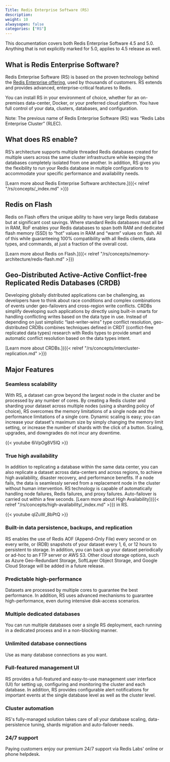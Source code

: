 ```yaml
---
Title: Redis Enterprise Software (RS)
description: 
weight: 10
alwaysopen: false
categories: ["RS"]
---
```

This documentation covers both Redis Enterprise Software 4.5 and
5.0. Anything that is not explicitly marked for 5.0, applies to 4.5
release as well.<!--more-->

## What is Redis Enterprise Software?

Redis Enterprise Software (RS) is based on the proven technology behind the [Redis Enterprise offering](https://redislabs.com/why-redis/redis-enterprise/), used by thousands of customers. RS extends and provides advanced, enterprise-critical features to Redis.

You can install RS in your environment of choice, whether for an on-premises data-center, Docker, or your preferred cloud platform. You have full control of your data, clusters, databases, and configuration.

Note: The previous name of Redis Enterprise Software (RS) was “Redis Labs Enterprise Cluster” (RLEC).

## What does RS enable?

RS’s architecture supports multiple threaded Redis databases created for multiple users across the same cluster infrastructure while keeping the databases completely isolated from one another. In addition, RS gives you the flexibility to run your Redis database in multiple configurations to accommodate your specific performance and availability needs.

[Learn more about Redis Enterprise Software architecture.]({{< relref "/rs/concepts/_index.md" >}})

## Redis on Flash

Redis on Flash offers the unique ability to have very large Redis database but at significant cost savings. Where standard Redis databases must all be in RAM, RoF enables your Redis databases to span both RAM and dedicated flash memory (SSD) to “hot” values in RAM and “warm” values on flash. All of this while guaranteeing 100% compatibility with all Redis clients, data types, and commands, at just a fraction of the overall cost.

[Learn more about Redis on Flash.]({{< relref "/rs/concepts/memory-architecture/redis-flash.md" >}})

## Geo-Distributed Active-Active Conflict-free Replicated Redis Databases (CRDB)

Developing globally distributed applications can be challenging, as developers have to think about race conditions and complex combinations of events under geo-failovers and cross-region write conflicts. CRDBs simplify developing such applications by directly using built-in smarts for handling conflicting writes based on the data type in use. Instead of depending on just simplistic “last-writer-wins” type conflict resolution, geo-distributed CRDBs combines techniques defined in CRDT (conflict-free replicated data types) research with Redis types to provide smart and automatic conflict resolution based on the data types intent.

[Learn more about CRDBs.]({{< relref "/rs/concepts/intercluster-replication.md" >}})

## Major Features

### Seamless scalability

With RS, a dataset can grow beyond the largest node in the cluster and
be processed by any number of cores. By creating a Redis cluster and
sharding your dataset across multiple nodes (using a sharding policy of
choice), RS overcomes the memory limitations of a single node and the
performance limitations of a single core. Dynamic scaling is easy; you
can increase your dataset's maximum size by simply changing the memory
limit setting, or increase the number of shards with the click of a
button. Scaling, upgrades, and downgrades do not incur any downtime.

{{< youtube 6iVpOg8V5lQ >}}

### True high availability

In addition to replicating a database within the same data center, you
can also replicate a dataset across data-centers and across regions, to
achieve high availability, disaster recovery, and performance benefits.
If a node fails, the data is seamlessly served from a replacement node
in the cluster without human intervention. RS technology is capable of
automatically handling node failures, Redis failures, and proxy
failures. Auto-failover is carried out within a few seconds. [Learn more
about High
Availability]({{< relref "/rs/concepts/high-availability/_index.md" >}})
in RS.

{{< youtube qIZuW_8bPtQ >}}

### Built-in data persistence, backups, and replication

RS enables the use of Redis AOF (Append-Only File) every second or on
every write, or (RDB) snapshots of your dataset every 1, 6, or 12 hours
to persistent to storage. In addition, you can back up your dataset
periodically or ad-hoc to an FTP server or AWS S3. Other cloud storage
options, such as Azure Geo-Redundant Storage, SoftLayer Object Storage,
and Google Cloud Storage will be added in a future release.

### Predictable high-performance

Datasets are processed by multiple cores to guarantee the best
performance. In addition, RS uses advanced mechanisms to guarantee
high-performance, even during intensive disk-access scenarios.

### Multiple dedicated databases

You can run multiple databases over a single RS deployment, each running
in a dedicated process and in a non-blocking manner.

### Unlimited database connections

Use as many database connections as you want.

### Full-featured management UI

RS provides a full-featured and easy-to-use management user interface
(UI) for setting up, configuring and monitoring the cluster and each
database. In addition, RS provides configurable alert notifications for
important events at the single database level as well as the cluster
level.

### Cluster automation

RS's fully-managed solution takes care of all your database scaling,
data-persistence tuning, shards migration and auto-failover needs.

### 24/7 support

Paying customers enjoy our premium 24/7 support via Redis Labs' online
or phone helpdesk.
